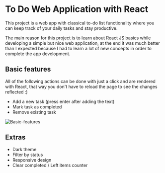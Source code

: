 # To Do Web Application with React
This project is a web app with classical to-do list functionality where you can keep track of your daily tasks and stay productive.

The main reason for this project is to learn about React JS basics while developing a simple but nice web application, at the end it was much better than I expected because I had to learn a lot of new concepts in order to complete the app development. 

## Basic features
All of the following actions can be done with just a click and are rendered with React, that way you don't have to reload the page to see the changes reflected :)
  - Add a new task (press enter after adding the text)
  - Mark task as completed
  - Remove existing task

![Basic-features](https://user-images.githubusercontent.com/88918274/147894375-3bdce119-bb19-4882-863c-3c84dc49224b.jpg)



## Extras
  - Dark theme
  - Filter by status
  - Responsive design
  - Clear completed / Left items counter
